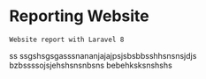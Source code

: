 # Reporting Website
```
Website report with Laravel 8
```
ss
ssgshsgsgasssnananjajajpsjsbsbbsshhsnsnsjdjs
bzbssssojsjehshsnsnbsns
bebehksksnshshs
